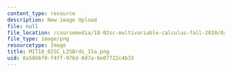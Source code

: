 ```yaml
---
content_type: resource
description: New image Upload
file: null
file_location: /coursemedia/18-02sc-multivariable-calculus-fall-2010/8a5866f0f4ff976d0d7a6e07722c4b33_MIT18_02SC_L25Brds_15a.png
file_type: image/png
resourcetype: Image
title: MIT18_02SC_L25Brds_15a.png
uid: 8a5866f0-f4ff-976d-0d7a-6e07722c4b33
---
```

